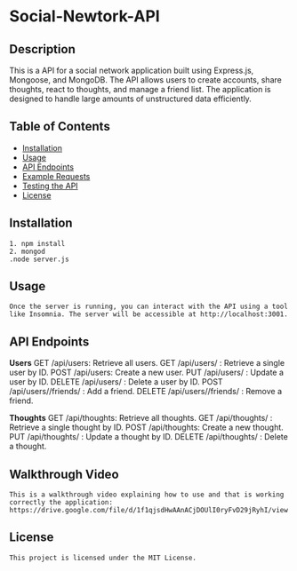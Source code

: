 # Social-Newtork-API

## Description

This is a API for a social network application built using Express.js, Mongoose, and MongoDB. The API allows users to create accounts, share thoughts, react to thoughts, and manage a friend list. The application is designed to handle large amounts of unstructured data efficiently.

## Table of Contents

- [Installation](#installation)
- [Usage](#usage)
- [API Endpoints](#api-endpoints)
- [Example Requests](#example-requests)
- [Testing the API](#testing-the-api)
- [License](#license)

## Installation

    1. npm install
    2. mongod
    .node server.js

## Usage
    Once the server is running, you can interact with the API using a tool like Insomnia. The server will be accessible at http://localhost:3001.

## API Endpoints

**Users**
    GET /api/users: Retrieve all users.
    GET /api/users/ : Retrieve a single user by ID.
    POST /api/users: Create a new user.
    PUT /api/users/ : Update a user by ID.
    DELETE /api/users/ : Delete a user by ID.
    POST /api/users//friends/  : Add a friend.
    DELETE /api/users//friends/ : Remove a friend.

**Thoughts**
    GET /api/thoughts: Retrieve all thoughts.
    GET /api/thoughts/ : Retrieve a single thought by ID.
    POST /api/thoughts: Create a new thought.
    PUT /api/thoughts/ : Update a thought by ID.
    DELETE /api/thoughts/ : Delete a thought.

## Walkthrough Video
    This is a walkthrough video explaining how to use and that is working correctly the application: https://drive.google.com/file/d/1f1qjsdHwAAnACjDOUlI0ryFvD29jRyhI/view

## License
    This project is licensed under the MIT License.